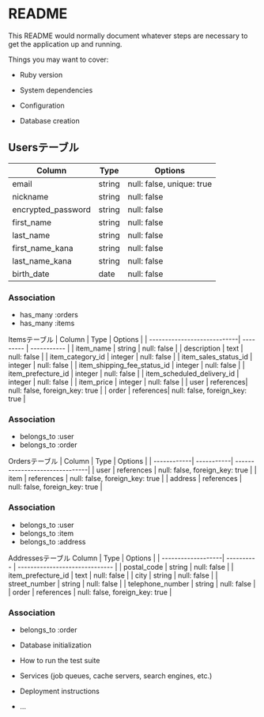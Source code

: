 # README

This README would normally document whatever steps are necessary to get the
application up and running.

Things you may want to cover:

* Ruby version

* System dependencies

* Configuration

* Database creation

## Usersテーブル
| Column            | Type   | Options                   |
| ------------------| ------ | ------------------------- |
| email             | string | null: false, unique: true |
| nickname          | string | null: false               |
| encrypted_password| string | null: false               |
| first_name         | string | null: false               |
| last_name         | string | null: false               |
| first_name_kana   | string | null: false               |
| last_name_kana    | string | null: false               |
| birth_date        | date   | null: false               |

### Association
- has_many :orders
- has_many :items

Itemsテーブル
| Column                      | Type      | Options     |
| ----------------------------| --------- | ----------- |
| item_name                   | string    | null: false |
| description                 | text      | null: false |
| item_category_id            | integer   | null: false |
| item_sales_status_id        | integer   | null: false |
| item_shipping_fee_status_id | integer   | null: false |
| item_prefecture_id          | integer   | null: false |
| item_scheduled_delivery_id  | integer   | null: false |
| item_price                  | integer   | null: false |
| user                        | references| null: false, foreign_key: true |
| order                       | references| null: false, foreign_key: true |

### Association
- belongs_to :user
- belongs_to :order

Ordersテーブル
| Column      | Type       | Options                        |
| ------------| -----------| -------------------------------|
| user        | references | null: false, foreign_key: true |
| item        | references | null: false, foreign_key: true |
| address     | references | null: false, foreign_key: true |

### Association
- belongs_to :user
- belongs_to :item
- belongs_to :address

Addressesテーブル
 Column              | Type       | Options                        |
| -------------------| ---------- | ------------------------------ |
| postal_code        | string     | null: false                    |
| item_prefecture_id | text       | null: false                    |
| city               | string     | null: false                    |
| street_number      | string     | null: false                    |
| telephone_number   | string     | null: false                    |
| order              | references | null: false, foreign_key: true |

### Association
- belongs_to :order


* Database initialization

* How to run the test suite

* Services (job queues, cache servers, search engines, etc.)

* Deployment instructions

* ...
